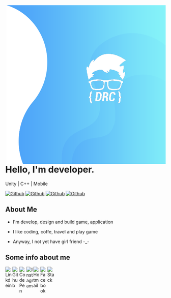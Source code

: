 <img align="right" width="500" height="500" src="https://github.com/iletai/iletai/blob/master/img/home-banner-bg.png">


# Hello, I'm developer.

Unity | C++ | Mobile

[![Github](https://img.shields.io/github/followers/iletai?style=social)](https://github.com/iletai)
[![Github](https://img.shields.io/github/last-commit/iletai/iletai)](https://github.com/iletai/iletai)
[![Github](https://img.shields.io/github/stars/iletai/iletai?style=social)](https://github.com/iletai/iletai)
[![Github](https://img.shields.io/github/watchers/iletai/iletai?style=social)](https://github.com/iletai/iletai)


## About Me

- I'm develop, design and build game, application

- I like coding, coffe, travel and play game 

- Anyway, I not yet have girl friend -_-



## Some info about me


<a href="https://www.linkedin.com/in/tai-le-55387619b">
  <img align="left" alt="Linkdein" width="22px" src="https://cdn.jsdelivr.net/npm/simple-icons@v3/icons/linkedin.svg" />
</a>
<a href="https://github.com/iletai">
  <img align="left" alt="Github" width="22px" src="https://img.icons8.com/fluent/48/000000/github.png"/>
</a>
<a href="https://codepen.io/https://codepen.io/letaii">
  <img align="left" alt="CodePen" width="22px" src="https://img.icons8.com/material/24/000000/codepen.png"/>
</a>
<a href="https://www.instagram.com/tai.lqt/">
  <img align="left" alt="Instagram" width="22px" src="https://img.icons8.com/nolan/64/instagram-new.png"/>
</a>
<a href="mailto:iletai@hotmail.com">
  <img align="left" alt="Hotmail" width="22px" src="https://img.icons8.com/fluent/48/000000/mail.png"/>
</a>
<a href="https://www.facebook.com/iletai">
  <img align="left" alt="Facebook" width="22px" src="https://img.icons8.com/android/24/000000/facebook.png"/>
</a>
<a href="https://stackoverflow.com/users/5421150/tài-lê">
  <img align="left" alt="Stack" width="22px" src="https://img.icons8.com/color/48/000000/stackoverflow.png"/>
</a>

